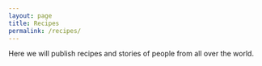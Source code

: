```yaml
---
layout: page
title: Recipes
permalink: /recipes/
---
```


Here we will publish recipes and stories of people from all over the world.
